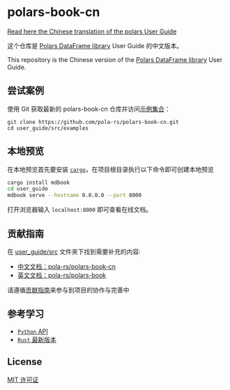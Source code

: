 # polars-book-cn

[Read here the Chinese translation of the polars User Guide](https://pola-rs.github.io/polars-book-cn/user-guide/index.html)

这个仓库是 [Polars DataFrame library](https://github.com/pola-rs/polars) User Guide 的中文版本。

This repository is the Chinese version of the [Polars DataFrame library](https://github.com/pola-rs/polars) User Guide.

## 尝试案例

使用 Git 获取最新的 polars-book-cn 仓库并访问[示例集合](./user_guide/src/examples)：

```text
git clone https://github.com/pola-rs/polars-book-cn.git
cd user_guide/src/examples
```
## 本地预览

在本地预览首先要安装 [`cargo`](https://doc.rust-lang.org/cargo/getting-started/installation.html)，在项目根目录执行以下命令即可创建本地预览

```bash
cargo install mdbook
cd user_guide
mdbook serve --hostname 0.0.0.0 --port 8000
```
打开浏览器输入 `localhost:8000` 即可查看在线文档。

## 贡献指南

在 [user_guide/src](./user_guide/src/) 文件夹下找到需要补充的内容:

- [中文文档：pola-rs/polars-book-cn](https://pola-rs.github.io/polars-book-cn/user-guide/index.html)
- [英文文档：pola-rs/polars-book](https://pola-rs.github.io/polars-book/user-guide/index.html)

请遵循[贡献指南](./CONTRIBUTING.md)来参与到项目的协作与完善中

## 参考学习

- [`Python` API](https://pola-rs.github.io/polars/py-polars/html/reference/)
- [`Rust` 最新版本](https://docs.rs/polars/latest/polars/)

## License

[MIT 许可证](http://choosealicense.com/licenses/mit/)

